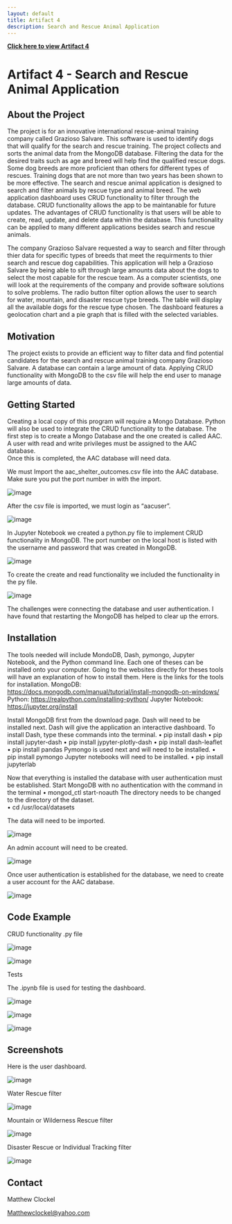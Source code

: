 ```yaml
---
layout: default
title: Artifact 4
description: Search and Rescue Animal Application
---
```


[**Click here to view Artifact 4**](https://github.com/Matt87c/Search_Rescue_Animal_Application)

# Artifact 4 - Search and Rescue Animal Application

## About the Project

The project is for an innovative international rescue-animal training company called Grazioso Salvare.  This software is used to identify dogs that will qualify for the search and rescue training.  The project collects and sorts the animal data from the MongoDB database.  Filtering the data for the desired traits such as age and breed will help find the qualified rescue dogs.   Some dog breeds are more proficient than others for different types of rescues.  Training dogs that are not more than two years has been shown to be more effective.
The search and rescue animal application is designed to search and filter animals by rescue type and animal breed.  The web application dashboard uses CRUD functionality to filter through the database.  CRUD functionality allows the app to be maintanable for future updates.  The advantages of CRUD functionality is that users will be able to create, read, update, and delete data within the database.  This functionality can be applied to many different applications besides search and rescue animals.  

The company Grazioso Salvare requested a way to search and filter through thier data for specific types of breeds that meet the requirments to thier search and rescue dog capabilities.  This application will help a Grazioso Salvare by being able to sift through large amounts data about the dogs to select the most capable for the rescue team.  As a computer scientists, one will look at the requirements of the company and provide software solutions to solve problems.
The radio button filter option allows the user to search for water, mountain, and disaster rescue type breeds.  The table will display all the available dogs for the rescue type chosen.  The dashboard features a geolocation chart and a pie graph that is filled with the selected variables. 

## Motivation

The project exists to provide an efficient way to filter data and find potential candidates for the search and rescue animal training company Grazioso Salvare.  A database can contain a large amount of data.  Applying CRUD functionality with MongoDB to the csv file will help the end user to manage large amounts of data.

## Getting Started

Creating a local copy of this program will require a Mongo Database.  Python will also be used to integrate the CRUD functionality to the database.  The first step is to create a Mongo Database and the one created is called AAC.  A user with read and write privileges must be assigned to the AAC database.  
Once this is completed, the AAC database will need data. 

 We must Import the aac_shelter_outcomes.csv file into the AAC database.  Make sure you put the port number in with the import.
 
 ![image](https://user-images.githubusercontent.com/35537679/130328182-392f5093-b40c-4b48-a2e7-3188a0a695f5.png)

After the csv file is imported, we must login as “aacuser”.

![image](https://user-images.githubusercontent.com/35537679/130328191-c2d5b0af-a50a-493f-97b5-0196a836363e.png)

In Jupyter Notebook we created a python.py file to implement CRUD functionality in MongoDB.  The port number on the local host is listed with the username and password that was created in MongoDB.

![image](https://user-images.githubusercontent.com/35537679/130328197-ebc0e0d5-1e53-4b7a-ad28-0b45885c5d97.png)

To create the create and read functionality we included the functionality in the py file.

![image](https://user-images.githubusercontent.com/35537679/130328206-416d56cd-ee06-4a38-bfb4-4c069482e1b2.png)

The challenges were connecting the database and user authentication.  I have found that restarting the MongoDB has helped to clear up the errors.

## Installation

The tools needed will include MondoDB, Dash, pymongo, Jupyter Notebook, and the Python command line.  Each one of theses can be installed onto your computer.  Going to the websites directly for theses tools will have an explanation of how to install them.  Here is the links for the tools for installation.
MongoDB:
https://docs.mongodb.com/manual/tutorial/install-mongodb-on-windows/
Python:
https://realpython.com/installing-python/
Jupyter Notebook:
https://jupyter.org/install

Install MongoDB first from the download page.  Dash will need to be installed next.  Dash will give the application an interactive dashboard. To install Dash, type these commands into the terminal.
•	pip install dash
•	pip install jupyter-dash
•	pip install jypyter-plotly-dash
•	pip install dash-leaflet
•	pip install pandas
Pymongo is used next and will need to be installed.
•	pip install pymongo
Jupyter notebooks will need to be installed.
•	pip install jupyterlab

Now that everything is installed the database with user authentication must be established.
Start MongoDB with no authentication with the command in the terminal
•	mongod_ctl start-noauth
The directory needs to be changed to the directory of the dataset.  
•	cd /usr/local/datasets

The data will need to be imported.

![image](https://user-images.githubusercontent.com/35537679/130328225-ff486da7-6619-4d5f-a81b-cace2752d372.png)

An admin account will need to be created.

![image](https://user-images.githubusercontent.com/35537679/130328228-6ad99a50-370e-4da0-9973-53aac5647b9d.png)

Once user authentication is established for the database, we need to create a user account for the AAC database.

![image](https://user-images.githubusercontent.com/35537679/130328239-70468551-76ee-466a-9cd1-fbdb354bacad.png)

## Code Example

CRUD functionality .py file

![image](https://user-images.githubusercontent.com/35537679/130328250-4c28a66e-ab90-43b5-be22-928bef9063d8.png)

![image](https://user-images.githubusercontent.com/35537679/130328255-1020a588-f87a-4f88-93f4-0e8d4b970ed9.png)

Tests

The .ipynb file is used for testing the dashboard.

![image](https://user-images.githubusercontent.com/35537679/130328263-500f2c24-7e1a-49b6-b52f-e9d6a175f645.png)

![image](https://user-images.githubusercontent.com/35537679/130328267-a131bbd5-3c35-4a2e-b9f2-77f6bfaf4174.png)

![image](https://user-images.githubusercontent.com/35537679/130328272-4ed621e9-ff58-4311-8ace-41fc49e9edf2.png)

## Screenshots

Here is the user dashboard.

![image](https://user-images.githubusercontent.com/35537679/130328282-07e997fa-61eb-4126-835d-6cb75527adff.png)

Water Rescue filter

![image](https://user-images.githubusercontent.com/35537679/130328285-9d5a6d09-66df-4382-a1a9-7e4b6725bec5.png)

Mountain or Wilderness Rescue filter

![image](https://user-images.githubusercontent.com/35537679/130328288-475f4791-c5b9-4fde-9154-34a0df607b97.png)

Disaster Rescue or Individual Tracking filter

![image](https://user-images.githubusercontent.com/35537679/130328309-8ba5fb2d-007d-4ff9-b168-ff278476839a.png)

## Contact

Matthew Clockel

Matthewclockel@yahoo.com


